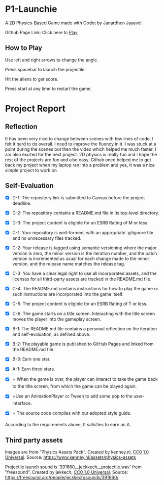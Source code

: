 # P1-Launchie
 
 A 2D Physics-Based Game made with Godot by Janardhen Jayavel.
 
 Github Page Link: Click here to  [Play](https://bsu-cs315.github.io/P1---projectile-launch/)
 
 ## How to Play
 Use left and right arrows to change the angle.
 
 Press spacebar to launch the projectile.
 
 Hit the aliens to get score.
 
 Press start at any time to restart the game. 

# Project Report
  
 ## Reflection
  It has been very nice to change between scenes with few lines of code. I felt it hard to do overall. I need to improve the fluency in it. I was stuck at a point during the scenes but then the video which helped me much faster. I am also excited for the next project. 2D physics is really fun and I hope the rest of the projects are fun and also easy. Github once helped me to get back my project when my laptop ran into a problem and yes, It was a nice simple project to work on
 ## Self-Evaluation


- [x] D-1: The repository link is submitted to Canvas before the project deadline.

- [x] D-2: The repository contains a README.md file in its top-level directory.

- [x] D-3: The project content is eligible for an ESRB Rating of M or less.

- [x] C-1: Your repository is well-formed, with an appropriate .gitignore file and no unnecessary files tracked.

- [x] C-2: Your release is tagged using semantic versioning where the major version is zero, the minor version is the iteration number, and the patch version is incremented as usual for each change made to the minor version, and the release name matches the release tag.

- [x] C-3: You have a clear legal right to use all incorporated assets, and the licenses for all third-party assets are tracked in the README.md file.
- [x] C-4: The README.md contains instructions for how to play the game or such instructions are incorporated into the game itself.
- [x] C-5: The project content is eligible for an ESRB Rating of T or less.
- [x] C-6: The game starts on a title screen. Interacting with the title screen moves the player into the gameplay screen.
- [x] B-1: The README.md file contains a personal reflection on the iteration and self-evaluation, as defined above.
- [x] B-2: The playable game is published to GitHub Pages and linked from the README.md file.
- [x] B-3: Earn one star.
- [x] A-1: Earn three stars.
- [x] ⭐ When the game is over, the player can interact to take the game back to the title screen, from which the game can be played again.
- [x] ⭐Use an AnimationPlayer or Tween to add some pop to the user-interface.
- [x] ⭐ The source code complies with our adopted style guide.

According to the requirements above, It satisfies to earn an A. 



 ## Third party assets
 
 Images are from "Physics Assets Pack". Created by kenney.nl, [CC0 1.0 Universal](https://creativecommons.org/publicdomain/zero/1.0/). Source: https://www.kenney.nl/assets/physics-assets

Projectile launch sound is '391660__jeckkech__projectile.wav' from "freesound". Created by jekkech, [CC0 1.0 Universal](https://creativecommons.org/publicdomain/zero/1.0/). Source:
https://freesound.org/people/jeckkech/sounds/391660/
